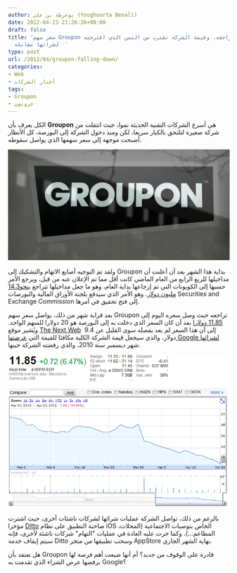 ```yaml
---
author: يوغرطة بن علي (Youghourta Benali)
date: 2012-04-23 21:26:26+00:00
draft: false
title: 'سعر سهم Groupon يواصل تراجعه، وقيمة الشركة تقترب من الثمن الذي اقترحته Google
  لشرائها مقابله  '
type: post
url: /2012/04/groupon-falling-down/
categories:
- Web
- أخبار الشركات
tags:
- Groupon
- جروبون
---
```


الكل يعرف بأن **Groupon** هي أسرع الشركات التقنية الحديثة نموا، حيث انتقلت من شركة صغيرة لتلتحق بالكبار سريعا، لكن ومنذ دخول الشركة إلى البورصة، كل الأنظار أصبحت موجهة إلى سعر سهمها الذي يواصل سقوطه.




[![](Groupon.jpg)
](Groupon.jpg)




ولقد تم التوجيه أصابع الاتهام والتشكيك إلى Groupon بداية هذا الشهر بعد أن أعلنت أن مداخيلها للربع الرابع من العام الماضي كانت أقل مما تم الإعلان عنه من قبل، ويرجع الأمر حسبها إلى الكوبونات التي تم إرجاعها بداية العام، وهو ما جعل مداخيلها تتراجع [بنحو14.3 مليون دولار](http://online.wsj.com/article/SB10001424052702303816504577313983768173826.html). وهو الأمر الذي سيدفع بلجنة الأوراق المالية والبورصات Securities and Exchange Commission إلى فتح تحقيق في أمرها.




بعد قرابة شهر من ذلك، يواصل سعر سهم Groupon تراجعه حيث وصل سعره اليوم إلى [11.85 دولارا](http://www.google.com/finance?q=groupon) بعد أن كان السعر الذي دخلت به إلى البورصة هو 20 دولارا للسهم الواحد. ويُشير موقع [The Next Web](http://thenextweb.com/insider/2012/04/20/groupon-falling-down-market-valuation-approaching-old-google-buyout-offer-price/)  إلى أن هذا السعر لم يعد يفصله سوى القليل عن 9.4 دولار، والذي سيجعل قيمة الشركة الكلية مكافئا للقيمة التي [عرضتها Google لشرائها](https://www.it-scoop.com/2010/12/google-groupon/) شهر ديسمبر سنة 2010، والذي رفضته الشركة حينها.




[![](Groupon.png)
](Groupon.png)




بالرغم من ذلك، تواصل الشركة عمليات شرائها لشركات ناشئات أخرى، حيث اشترت مؤخرا [Ditto](http://blog.ditto.me/ditto-groupon/) صاحبة التطبيق على نظام iOS الخاص بتوصيات الاجتماعية (المحلات، المطاعم...)، وكما جرت عليه العادة في عمليات "التهام" شركات ناشئة لأخرى، فإنه سيتم إيقاف خدمة Ditto وسحب تطبيقها من متجر AppStore نهاية الشهر الجاري.




هل تعتقد بأن Groupon قادرة على الوقوف من جديد؟ أم أنها ضيعت أهم فرصة لها برفضها عرض الشراء الذي تقدمت به Google؟
